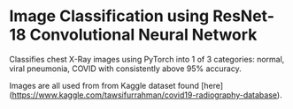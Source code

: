 # Image Classification using ResNet-18 Convolutional Neural Network 
Classifies chest X-Ray images using PyTorch into 1 of 3 categories: normal, viral pneumonia, COVID with consistently above 95% accuracy. 

Images are all used from from Kaggle dataset found [here] (https://www.kaggle.com/tawsifurrahman/covid19-radiography-database). 
